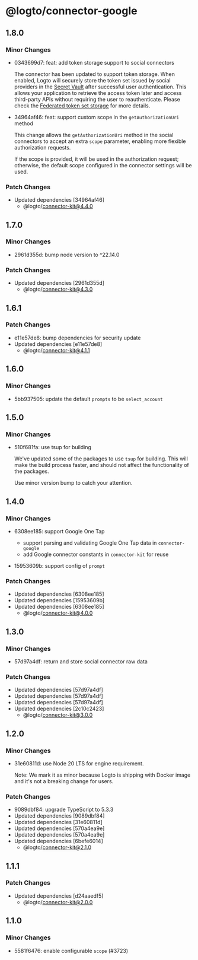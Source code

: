 # @logto/connector-google

## 1.8.0

### Minor Changes

- 0343699d7: feat: add token storage support to social connectors

  The connector has been updated to support token storage. When enabled, Logto will securely store the token set issued by social providers in the [Secret Vault](https://docs.logto.io/secret-vault/) after successful user authentication. This allows your application to retrieve the access token later and access third-party APIs without requiring the user to reauthenticate. Please check the [Federated token set storage](https://docs.logto.io/secret-vault/federated-token-set) for more details.

- 34964af46: feat: support custom scope in the `getAuthorizationUri` method

  This change allows the `getAuthorizationUri` method in the social connectors to accept an extra `scope` parameter, enabling more flexible authorization requests.

  If the scope is provided, it will be used in the authorization request; otherwise, the default scope configured in the connector settings will be used.

### Patch Changes

- Updated dependencies [34964af46]
  - @logto/connector-kit@4.4.0

## 1.7.0

### Minor Changes

- 2961d355d: bump node version to ^22.14.0

### Patch Changes

- Updated dependencies [2961d355d]
  - @logto/connector-kit@4.3.0

## 1.6.1

### Patch Changes

- e11e57de8: bump dependencies for security update
- Updated dependencies [e11e57de8]
  - @logto/connector-kit@4.1.1

## 1.6.0

### Minor Changes

- 5bb937505: update the default `prompts` to be `select_account`

## 1.5.0

### Minor Changes

- 510f681fa: use tsup for building

  We've updated some of the packages to use `tsup` for building. This will make the build process faster, and should not affect the functionality of the packages.

  Use minor version bump to catch your attention.

## 1.4.0

### Minor Changes

- 6308ee185: support Google One Tap

  - support parsing and validating Google One Tap data in `connector-google`
  - add Google connector constants in `connector-kit` for reuse

- 15953609b: support config of `prompt`

### Patch Changes

- Updated dependencies [6308ee185]
- Updated dependencies [15953609b]
- Updated dependencies [6308ee185]
  - @logto/connector-kit@4.0.0

## 1.3.0

### Minor Changes

- 57d97a4df: return and store social connector raw data

### Patch Changes

- Updated dependencies [57d97a4df]
- Updated dependencies [57d97a4df]
- Updated dependencies [57d97a4df]
- Updated dependencies [2c10c2423]
  - @logto/connector-kit@3.0.0

## 1.2.0

### Minor Changes

- 31e60811d: use Node 20 LTS for engine requirement.

  Note: We mark it as minor because Logto is shipping with Docker image and it's not a breaking change for users.

### Patch Changes

- 9089dbf84: upgrade TypeScript to 5.3.3
- Updated dependencies [9089dbf84]
- Updated dependencies [31e60811d]
- Updated dependencies [570a4ea9e]
- Updated dependencies [570a4ea9e]
- Updated dependencies [6befe6014]
  - @logto/connector-kit@2.1.0

## 1.1.1

### Patch Changes

- Updated dependencies [d24aaedf5]
  - @logto/connector-kit@2.0.0

## 1.1.0

### Minor Changes

- 5581f6476: enable configurable `scope` (#3723)
